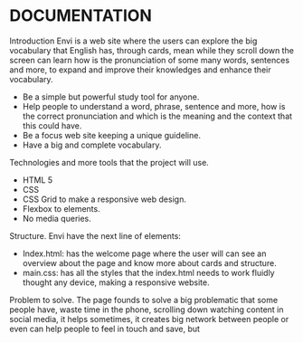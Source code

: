 # DOCUMENTATION

Introduction
Envi is a web site where the users can explore the big vocabulary that English has, through cards, mean while they scroll down the screen can learn how is the pronunciation of some many words, sentences and more, to expand and improve their knowledges and enhance their vocabulary.

* Be a simple but powerful study tool for anyone.
* Help people to understand a word, phrase, sentence and more, how is the correct pronunciation and which is the meaning and the context that this could have.
* Be a focus web site keeping a unique guideline.
* Have a big and complete vocabulary.

Technologies and more tools that the project will use. 
* HTML 5
* CSS
* CSS Grid to make a responsive web design.
* Flexbox to elements.
* No media queries.

Structure.
Envi have the next line of elements:
* Index.html: has the welcome page where the user will can see an overview about the page and know more about cards and structure.
* main.css: has all the styles that the index.html needs to work fluidly thought any device, making a responsive website.

Problem to solve.
The page founds to solve a big problematic that some people have, waste time in the phone, scrolling down watching content in social media, it helps sometimes, it creates big network between people or even can help people to feel in touch and save, but
